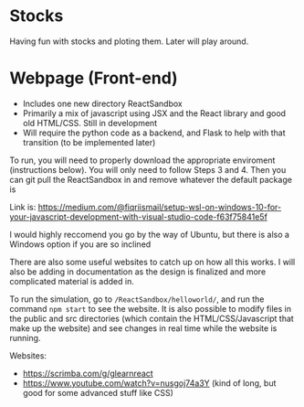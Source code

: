 # Stocks
Having fun with stocks and ploting them. Later will play around.

# Webpage (Front-end)

* Includes one new directory ReactSandbox
* Primarily a mix of javascript using JSX and the React library and good old HTML/CSS. Still in development
* Will require the python code as a backend, and Flask to help with that transition (to be implemented later)

To run, you will need to properly download the appropriate enviroment (instructions below). You will only need to follow Steps 3 and 4. Then you can git pull the ReactSandbox in and remove whatever the default package is

Link is: https://medium.com/@fiqriismail/setup-wsl-on-windows-10-for-your-javascript-development-with-visual-studio-code-f63f75841e5f

I would highly reccomend you go by the way of Ubuntu, but there is also a Windows option if you are so inclined

There are also some useful websites to catch up on how all this works. I will also be adding in documentation as the design is finalized and more complicated material is added in. 

To run the simulation, go to `/ReactSandbox/helloworld/`, and run the command `npm start` to see the website. It is also possible to modify files in the public and src directories (which contain the HTML/CSS/Javascript that make up the website) and see changes in real time while the website is running.

Websites:
* https://scrimba.com/g/glearnreact
* https://www.youtube.com/watch?v=nusgoj74a3Y (kind of long, but good for some advanced stuff like CSS)

